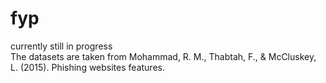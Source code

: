# fyp
currently still in progress<br />
The datasets are taken from Mohammad, R. M., Thabtah, F., & McCluskey, L. (2015). Phishing websites features. 
